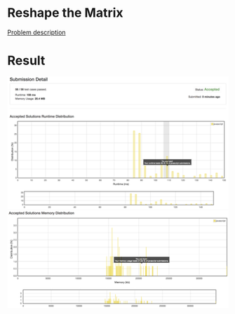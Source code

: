 # Reshape the Matrix

[Problem description](https://leetcode.com/problems/reshape-the-matrix/description)

# Result

![result_runtime](result_runtime.png)
![result_space](result_space.png)
